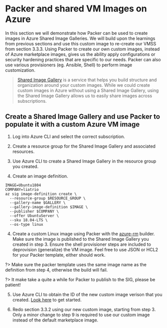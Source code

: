 # Packer and shared VM Images on Azure

In this section we will demonstrate how Packer can be used to create images in Azure Shared Image Galleries. We will build upon the learnings from previous sections and use this custom image to re-create our VMSS from section 3.3.3. Using Packer to create our own custom images, instead of Azure marketplace images, gives us the ability apply configurations or security hardening practices that are specific to our needs. Packer can also use various provisioners (eg. Ansible, Shell) to perform image customization.

> [Shared Image Gallery](https://docs.microsoft.com/en-us/azure/virtual-machines/shared-image-galleries) is a service that helps you build structure and organization around your custom images. While we could create custom images in Azure without using a Shared Image Gallery, using the Shared Image Gallery allows us to easily share images across subscriptions.

## Create a Shared Image Gallery and use Packer to populate it with a custom Azure VM image

1. Log into Azure CLI and select the correct subscription.

2. Create a resource group for the Shared Image Gallery and associated resources.

3. Use Azure CLI to create a Shared Image Gallery in the resource group you created.

4. Create an image definition.

```
IMAGE=Ubuntu1804
COMPANY=liatrio
az sig image-definition create \
  --resource-group $RESOURCE_GROUP \
  --gallery-name $GALLERY \
  --gallery-image-definition $IMAGE \
  --publisher $COMPANY \
  --offer UbuntuServer \
  --sku 18.04-LTS \
  --os-type linux
```

4. Create a custom Linux image using Packer with the [azure-rm](https://www.packer.io/docs/builders/azure/arm) builder. Make sure the image is published to the Shared Image Gallery you created in step 3. Ensure the shell provisioner steps are included to deprovision (generalize) the VM image. Feel free to use JSON or HCL2 for your Packer template, either should work.

?> Make sure the packer template uses the same image name as the definition from step 4, otherwise the build will fail.

?> It make take a quite a while for Packer to publish to the SIG, please be patient!

5. Use Azure CLI to obtain the ID of the new custom image verison that you created. [Look here](https://docs.microsoft.com/en-us/cli/azure/sig?view=azure-cli-latest) to get started.

6. Redo section 3.3.2 using our new custom image, starting from step 3. Only a minor change to step 9 is required to use our custom image instead of the default marketplace image.
